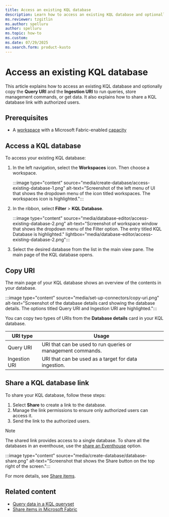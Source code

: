 ```yaml
---
title: Access an existing KQL database
description: Learn how to access an existing KQL database and optionally copy the query URI and the ingestion URI run queries or get data in Real-Time Intelligence.
ms.reviewer: tzgitlin
ms.author: spelluru
author: spelluru
ms.topic: how-to
ms.custom:
ms.date: 07/29/2025
ms.search.form: product-kusto
---
```


# Access an existing KQL database

This article explains how to access an existing KQL database and optionally copy the **Query URI** and the **Ingestion URI** to run queries, store management commands, or get data. It also explains how to share a KQL database link with authorized users.

## Prerequisites

* A [workspace](../fundamentals/create-workspaces.md) with a Microsoft Fabric-enabled [capacity](../enterprise/licenses.md#capacity)

## Access a KQL database

To access your existing KQL database:

1. In the left navigation, select the **Workspaces** icon. Then choose a workspace.

    :::image type="content" source="media/create-database/access-existing-database-1.png" alt-text="Screenshot of the left menu of UI that shows the dropdown menu of the icon titled workspaces. The workspaces icon is highlighted.":::

1. In the ribbon, select **Filter** > **KQL Database**.

    :::image type="content" source="media/database-editor/access-existing-database-2.png" alt-text="Screenshot of workspace window that shows the dropdown menu of the Filter option. The entry titled KQL Database is highlighted."  lightbox="media/database-editor/access-existing-database-2.png":::

1. Select the desired database from the list in the main view pane. The main page of the KQL database opens.

## Copy URI

The main page of your KQL database shows an overview of the contents in your database.

:::image type="content" source="media/set-up-connectors/copy-uri.png" alt-text="Screenshot of the database details card showing the database details. The options titled Query URI and Ingestion URI are highlighted.":::

You can copy two types of URIs from the **Database details** card in your KQL database.

|URI type |Usage |
|---|---|
|Query URI |URI that can be used to run queries or management commands.|
|Ingestion URI |URI that can be used as a target for data ingestion.|

## Share a KQL database link

To share your KQL database, follow these steps:

1. Select **Share** to create a link to the database.
1. Manage the link permissions to ensure only authorized users can access it.
1. Send the link to the authorized users.

> [!NOTE]
> The shared link provides access to a single database.
> To share all the databases in an eventhouse, use the [share an Eventhouse](create-eventhouse.md#share-an-eventhouse) option.

:::image type="content" source="media/create-database/database-share.png" alt-text="Screenshot that shows the Share button on the top right of the screen.":::

For more details, see [Share items](/fabric/fundamentals/share-items).

## Related content

* [Query data in a KQL queryset](kusto-query-set.md)
* [Share items in Microsoft Fabric](/fabric/fundamentals/share-items)
